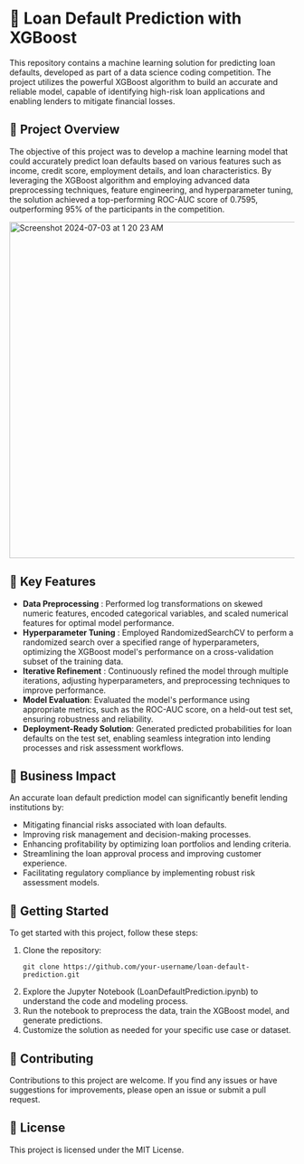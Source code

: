 # 💸 Loan Default Prediction with XGBoost
This repository contains a machine learning solution for predicting loan defaults, developed as part of a data science coding competition. The project utilizes the powerful XGBoost algorithm to build an accurate and reliable model, capable of identifying high-risk loan applications and enabling lenders to mitigate financial losses.
## 📝 Project Overview
The objective of this project was to develop a machine learning model that could accurately predict loan defaults based on various features such as income, credit score, employment details, and loan characteristics. By leveraging the XGBoost algorithm and employing advanced data preprocessing techniques, feature engineering, and hyperparameter tuning, the solution achieved a top-performing ROC-AUC score of 0.7595, outperforming 95% of the participants in the competition.

<img width="595" alt="Screenshot 2024-07-03 at 1 20 23 AM" src="https://github.com/ommagdum/Loan-Default-Prediction/assets/117524713/875e0f9a-7129-4791-8d3a-d831e5215d27">

## 🔑 Key Features
- **Data Preprocessing** : Performed log transformations on skewed numeric features, encoded categorical variables, and scaled numerical features for optimal model performance.
- **Hyperparameter Tuning** : Employed RandomizedSearchCV to perform a randomized search over a specified range of hyperparameters, optimizing the XGBoost model's performance on a cross-validation subset of the training data.
- **Iterative Refinement** : Continuously refined the model through multiple iterations, adjusting hyperparameters, and preprocessing techniques to improve performance.
- **Model Evaluation**: Evaluated the model's performance using appropriate metrics, such as the ROC-AUC score, on a held-out test set, ensuring robustness and reliability.
- **Deployment-Ready Solution**: Generated predicted probabilities for loan defaults on the test set, enabling seamless integration into lending processes and risk assessment workflows.

## 💼 Business Impact
An accurate loan default prediction model can significantly benefit lending institutions by:

- Mitigating financial risks associated with loan defaults.
- Improving risk management and decision-making processes.
- Enhancing profitability by optimizing loan portfolios and lending criteria.
- Streamlining the loan approval process and improving customer experience.
- Facilitating regulatory compliance by implementing robust risk assessment models.

## 🚀 Getting Started
To get started with this project, follow these steps:

1. Clone the repository:
   ```shell
   git clone https://github.com/your-username/loan-default-prediction.git
   ```
2. Explore the Jupyter Notebook (LoanDefaultPrediction.ipynb) to understand the code and modeling process.
3. Run the notebook to preprocess the data, train the XGBoost model, and generate predictions.
4. Customize the solution as needed for your specific use case or dataset.

## 🤝 Contributing
Contributions to this project are welcome. If you find any issues or have suggestions for improvements, please open an issue or submit a pull request.

## 📜 License
This project is licensed under the MIT License.

